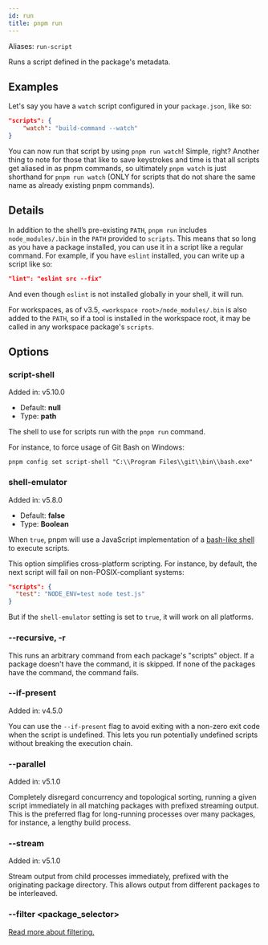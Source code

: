 ```yaml
---
id: run
title: pnpm run
---
```


Aliases: `run-script`

Runs a script defined in the package's metadata.

## Examples

Let's say you have a `watch` script configured in your `package.json`, like so:

```json
"scripts": {
    "watch": "build-command --watch"
}
```

You can now run that script by using `pnpm run watch`! Simple, right?
Another thing to note for those that like to save keystrokes and time is that
all scripts get aliased in as pnpm commands, so ultimately `pnpm watch` is just
shorthand for `pnpm run watch` (ONLY for scripts that do not share the same name
as already existing pnpm commands).

## Details

In addition to the shell’s pre-existing `PATH`, `pnpm run` includes
`node_modules/.bin` in the `PATH` provided to `scripts`. This means that so
long as you have a package installed, you can use it in a script like a regular
command. For example, if you have `eslint` installed, you can write up a script
like so:

```json
"lint": "eslint src --fix"
```

And even though `eslint` is not installed globally in your shell, it will run.

For workspaces, as of v3.5, `<workspace root>/node_modules/.bin` is also added
to the `PATH`, so if a tool is installed in the workspace root, it may be called
in any workspace package's `scripts`.

## Options

### script-shell

Added in: v5.10.0

* Default: **null**
* Type: **path**

The shell to use for scripts run with the `pnpm run` command.

For instance, to force usage of Git Bash on Windows:

```
pnpm config set script-shell "C:\\Program Files\\git\\bin\\bash.exe"
```

### shell-emulator

Added in: v5.8.0

* Default: **false**
* Type: **Boolean**

When `true`, pnpm will use a JavaScript implementation of a [bash-like shell] to
execute scripts.

This option simplifies cross-platform scripting. For instance, by default, the
next script will fail on non-POSIX-compliant systems:

```json
"scripts": {
  "test": "NODE_ENV=test node test.js"
}
```

But if the `shell-emulator` setting is set to `true`, it will work on all
platforms.

[bash-like shell]: https://www.npmjs.com/package/@yarnpkg/shell

### --recursive, -r

This runs an arbitrary command from each package's "scripts" object.
If a package doesn't have the command, it is skipped.
If none of the packages have the command, the command fails.

### --if-present

Added in: v4.5.0

You can use the `--if-present` flag to avoid exiting with a non-zero exit code
when the script is undefined. This lets you run potentially undefined scripts
without breaking the execution chain.

### --parallel

Added in: v5.1.0

Completely disregard concurrency and topological sorting, running a given script
immediately in all matching packages with prefixed streaming output. This is the
preferred flag for long-running processes over many packages, for instance, a
lengthy build process.

### --stream

Added in: v5.1.0

Stream output from child processes immediately, prefixed with the originating
package directory. This allows output from different packages to be interleaved.

### --filter \<package_selector>

[Read more about filtering.](../filtering)
